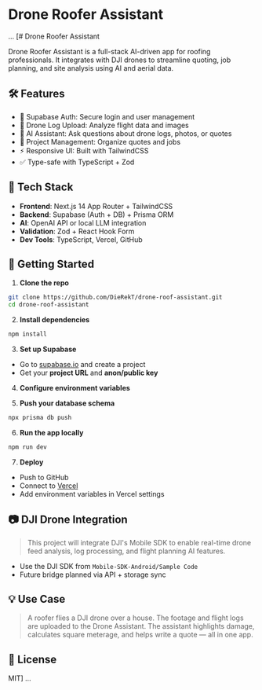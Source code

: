 # Drone Roofer Assistant
... [# Drone Roofer Assistant

Drone Roofer Assistant is a full-stack AI-driven app for roofing professionals. It integrates with DJI drones to streamline quoting, job planning, and site analysis using AI and aerial data.

## 🛠 Features

- 🔐 Supabase Auth: Secure login and user management
- 📸 Drone Log Upload: Analyze flight data and images
- 💬 AI Assistant: Ask questions about drone logs, photos, or quotes
- 📂 Project Management: Organize quotes and jobs
- ⚡ Responsive UI: Built with TailwindCSS
- ✅ Type-safe with TypeScript + Zod

## 🧱 Tech Stack

- **Frontend**: Next.js 14 App Router + TailwindCSS
- **Backend**: Supabase (Auth + DB) + Prisma ORM
- **AI**: OpenAI API or local LLM integration
- **Validation**: Zod + React Hook Form
- **Dev Tools**: TypeScript, Vercel, GitHub

## 🚀 Getting Started

1. **Clone the repo**
```bash
git clone https://github.com/DieRekT/drone-roof-assistant.git
cd drone-roof-assistant
```

2. **Install dependencies**
```bash
npm install
```

3. **Set up Supabase**
- Go to [supabase.io](https://supabase.io) and create a project
- Get your **project URL** and **anon/public key**

4. **Configure environment variables**

5. **Push your database schema**
```bash
npx prisma db push
```

6. **Run the app locally**
```bash
npm run dev
```

7. **Deploy**
- Push to GitHub
- Connect to [Vercel](https://vercel.com)
- Add environment variables in Vercel settings

## 📷 DJI Drone Integration

> This project will integrate DJI's Mobile SDK to enable real-time drone feed analysis, log processing, and flight planning AI features.

- Use the DJI SDK from `Mobile-SDK-Android/Sample Code`
- Future bridge planned via API + storage sync

## 💡 Use Case

> A roofer flies a DJI drone over a house. The footage and flight logs are uploaded to the Drone Assistant. The assistant highlights damage, calculates square meterage, and helps write a quote — all in one app.

## 📄 License

MIT] ...
